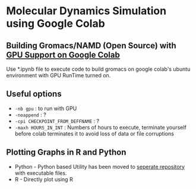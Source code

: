 # Molecular Dynamics Simulation using Google Colab

## Building Gromacs/NAMD (Open Source) with [GPU Support on Google Colab](https://www.scientificreporters.com/tool/gromacs-installation-with-gpu.html)

Use *.ipynb file to execute code to build gromacs on google colab's ubuntu environment with GPU RunTime turned on.

## Useful options

* ```-nb gpu``` : to run with GPU
* ```-noappend``` : ?
* ```-cpi CHECKPOINT_FROM_DEFFNAME``` : ?
* ```-maxh HOURS_IN_INT``` : Numbers of hours to execute, terminate yourself before colab terminates it to avoid loss of data or file corruptions

## Plotting Graphs in R and Python

* Python - Python based Utility has been moved to [seperate repository](https://github.com/TheBiomics/GMXvg) with executable files.
* R - Directly plot using R 
